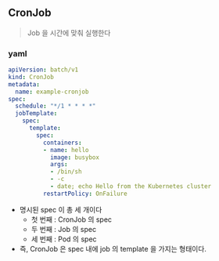## CronJob

> Job 을 시간에 맞춰 실행한다

### yaml

```yaml
apiVersion: batch/v1
kind: CronJob
metadata:
  name: example-cronjob
spec:
  schedule: "*/1 * * * *"
  jobTemplate:
    spec:
      template:
        spec:
          containers:
          - name: hello
            image: busybox
            args:
            - /bin/sh
            - -c
            - date; echo Hello from the Kubernetes cluster
          restartPolicy: OnFailure
```

- 명시된 spec 이 총 세 개이다
  - 첫 번째 : CronJob 의 spec
  - 두 번째 : Job 의 spec
  - 세 번째 : Pod 의 spec
- 즉, CronJob 은 spec 내에 job 의 template 을 가지는 형태이다.
